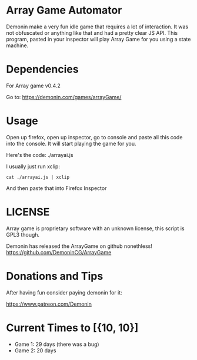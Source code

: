 # Array Game Automator

Demonin make a very fun idle game that requires a lot of interaction. 
It was not obfuscated or anything like that and had a pretty clear JS API.
This program, pasted in your inspector will play Array Game for you using a
state machine.

# Dependencies

For Array game v0.4.2

Go to: https://demonin.com/games/arrayGame/

# Usage

Open up firefox, open up inspector, go to console and paste
all this code into the console. It will start playing the game for you.

Here's the code: ./arrayai.js

I usually just run xclip:

```
cat ./arrayai.js | xclip
```

And then paste that into Firefox Inspector

# LICENSE

Array game is proprietary software with an unknown license, this script is GPL3 though.

Demonin has released the ArrayGame on github nonethless! https://github.com/DemoninCG/ArrayGame

# Donations and Tips

After having fun consider paying demonin for it:

https://www.patreon.com/Demonin

# Current Times to [{10, 10}]

* Game 1: 29 days (there was a bug)
* Game 2: 20 days
